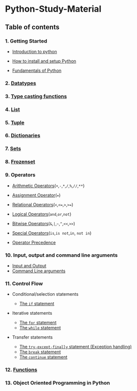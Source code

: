 # Python-Study-Material

## Table of contents

### 1. Getting Started

* [Introduction to python](/src/Chapters/Introduction_to_Python.md) 

* [How to install and setup Python](src/Chapters/How_to_setup_and_install_Python.md)

* [Fundamentals of Python](src/Chapters//Fundamentals_of_Python.md)

### 2. [Datatypes](src/Chapters/Datatypes.md)

### 3. [Type casting functions](src/Chapters/Type_casting_functions.md)

### 4. [List](src/Chapters/List_in_detail.md)

### 5. [Tuple](src/Chapters/Tuple_in_detail.md)

### 6. [Dictionaries](src/Chapters/Dictionaries_in_detail.md)

### 7. [Sets](src/Chapters/sets_in_detail.md)

### 8. [Frozenset](src/Chapters/frozenset_in_detail.md)

### 9. Operators

* [Arithmetic Operators](src/Chapters/Arithmetic_operators.md)(`+`,`-`,`*`,`/`,`%`,`//`,`**`)

* [Assignment Operator](src/Chapters/Assignment_operator.md)(`=`)

* [Relational Operators](src/Chapters/Relational_operators.md)(`<`,`<=`,`>`,`>=`)

* [Logical Operators](src/Chapters/Logical_operators.md)(`and`,`or`,`not`)

* [Bitwise Operators](src/Chapters/Bitwise_operators.md)(`&`,`|`,`~`,`^`,`<<`,`>>`)

* [Special Operators](src/Chapters/Special_operators.md)(`is`,`is not`,`in`, `not in`)

* [Operator Precedence](src/Chapters/Operators_precedence)

### 10. Input, output and command line arguments
- [Input and Output](src/Chapters/input_and_output_functions.md)
- [Command Line arguments](src/Chapters/Command_line_arguments.md)

### 11. Control Flow 
- Conditional/selection statements
    * [The `if` statement](src/Chapters/IF_statement.md) 
- Iterative statements
    * [The `for` statement](src/Chapters/FOR_statement.md)
    * [The `while` statement](src/Chapters/WHILE_statement.md)

- Transfer statements
    * [The `try-except-finally` statement (Exception handling)](src/Chapters/TRY_statement.md)
    * [The `break` statement](src/Chapters/BREAK_statement.md)
    * [The `continue` statement](src/Chapters/CONTINUE_statement.md)

### 12. [Functions](src/Chapters/functions.md)
### 13. Object Oriented Programming in Python

